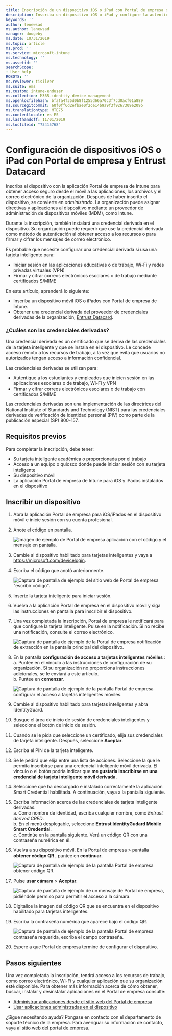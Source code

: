 ```yaml
---
title: Inscripción de un dispositivo iOS o iPad con Portal de empresa de Intune y Entrust Datacard
description: Inscriba un dispositivo iOS o iPad y configure la autenticación de credenciales derivadas con Entrust Datacard.
keywords: ''
author: lenewsad
ms.author: lanewsad
manager: dougeby
ms.date: 10/31/2019
ms.topic: article
ms.prod: ''
ms.service: microsoft-intune
ms.technology: ''
ms.assetid: ''
searchScope:
- User help
ROBOTS: ''
ms.reviewer: tisilver
ms.suite: ems
ms.custom: intune-enduser
ms.collection: M365-identity-device-management
ms.openlocfilehash: bfafa4f35d0b8f1255d66a70c3f7cd0acf01a889
ms.sourcegitcommit: 60f0ff6d2efbae0f2ce14b9a9f3f9267309e209b
ms.translationtype: MTE75
ms.contentlocale: es-ES
ms.lasthandoff: 11/01/2019
ms.locfileid: "73415768"
---
```

# <a name="set-up-ios-or-ipados-device-with-company-portal-and-entrust-datacard"></a>Configuración de dispositivos iOS o iPad con Portal de empresa y Entrust Datacard

Inscriba el dispositivo con la aplicación Portal de empresa de Intune para obtener acceso seguro desde el móvil a las aplicaciones, los archivos y el correo electrónico de la organización. Después de haber inscrito el dispositivo, se convierte en *administrado*. La organización puede asignar directivas y aplicaciones al dispositivo mediante un proveedor de administración de dispositivos móviles (MDM), como Intune.  

Durante la inscripción, también instalará una credencial derivada en el dispositivo. Su organización puede requerir que use la credencial derivada como método de autenticación al obtener acceso a los recursos o para firmar y cifrar los mensajes de correo electrónico. 

Es probable que necesite configurar una credencial derivada si usa una tarjeta inteligente para:  

* Iniciar sesión en las aplicaciones educativas o de trabajo, Wi-Fi y redes privadas virtuales (VPN)
* Firmar y cifrar correos electrónicos escolares o de trabajo mediante certificados S/MIME  

En este artículo, aprenderá lo siguiente:  

   * Inscriba un dispositivo móvil iOS o iPados con Portal de empresa de Intune.  
   * Obtener una credencial derivada del proveedor de credenciales derivadas de la organización, [Entrust Datacard](https://www.entrustdatacard.com/).  

### <a name="what-are-derived-credentials"></a>¿Cuáles son las credenciales derivadas?  
Una credencial derivada es un certificado que se deriva de las credenciales de la tarjeta inteligente y que se instala en el dispositivo. Le concede acceso remoto a los recursos de trabajo, a la vez que evita que usuarios no autorizados tengan acceso a información confidencial.  

Las credenciales derivadas se utilizan para: 
* Autentique a los estudiantes y empleados que inicien sesión en las aplicaciones escolares o de trabajo, Wi-Fi y VPN
* Firmar y cifrar correos electrónicos escolares o de trabajo con certificados S/MIME

Las credenciales derivadas son una implementación de las directrices del National Institute of Standards and Technology (NIST) para las credenciales derivadas de verificación de identidad personal (PIV) como parte de la publicación especial (SP) 800-157.  

## <a name="prerequisites"></a>Requisitos previos

 Para completar la inscripción, debe tener:

* Su tarjeta inteligente académica o proporcionada por el trabajo
* Acceso a un equipo o quiosco donde puede iniciar sesión con su tarjeta inteligente
* Su dispositivo móvil
* La aplicación Portal de empresa de Intune para iOS y iPados instalados en el dispositivo  


## <a name="enroll-device"></a>Inscribir un dispositivo  
1. Abra la aplicación Portal de empresa para iOS/iPados en el dispositivo móvil e inicie sesión con su cuenta profesional.  

2. Anote el código en pantalla.  

    ![Imagen de ejemplo de Portal de empresa aplicación con el código y el mensaje en pantalla.](./media/copy-code-intercede.png)   

3. Cambie al dispositivo habilitado para tarjetas inteligentes y vaya a https://microsoft.com/devicelogin. 
4. Escriba el código que anotó anteriormente.  

    ![Captura de pantalla de ejemplo del sitio web de Portal de empresa "escribir código".](./media/enter-code-intercede.png)   

5. Inserte la tarjeta inteligente para iniciar sesión.   
6. Vuelva a la aplicación Portal de empresa en el dispositivo móvil y siga las instrucciones en pantalla para inscribir el dispositivo.  
7. Una vez completada la inscripción, Portal de empresa le notificará para que configure la tarjeta inteligente. Pulse en la notificación. Si no recibe una notificación, consulte el correo electrónico.   

    ![Captura de pantalla de ejemplo de la Portal de empresa notificación de extracción en la pantalla principal del dispositivo.](./media/action-required-in-app-intercede.png)  

8. En la pantalla **configuración de acceso a tarjetas inteligentes móviles** :   
    a. Puntee en el vínculo a las instrucciones de configuración de su organización. Si su organización no proporciona instrucciones adicionales, se le enviará a este artículo.  
    b. Puntee en **comenzar**.  

    ![Captura de pantalla de ejemplo de la pantalla Portal de empresa configurar el acceso a tarjetas inteligentes móviles.](./media/smart-card-info-intercede.png)

9. Cambie al dispositivo habilitado para tarjetas inteligentes y abra IdentityGuard. 
10. Busque el área de inicio de sesión de credenciales inteligentes y seleccione el botón de inicio de sesión.  
11. Cuando se le pida que seleccione un certificado, elija sus credenciales de tarjeta inteligente. Después, seleccione **Aceptar**. 
12. Escriba el PIN de la tarjeta inteligente.  
13. Se le pedirá que elija entre una lista de acciones. Seleccione la que le permita inscribirse para una credencial inteligente móvil derivada. El vínculo o el botón podría indicar que **me gustaría inscribirse en una credencial de tarjeta inteligente móvil derivada.**  
14. Seleccione que ha descargado e instalado correctamente la aplicación Smart Credential habilitada. A continuación, vaya a la pantalla siguiente.   
15. Escriba información acerca de las credenciales de tarjeta inteligente derivadas.  
    a. Como nombre de identidad, escriba cualquier nombre, como *Entrust derived CRED*.  
    b. En el menú desplegable, seleccione **Entrust IdentityGudard Mobile Smart Credential**.  
    c. Continúe en la pantalla siguiente. Verá un código QR con una contraseña numérica en él.  

16. Vuelva a su dispositivo móvil. En la Portal de empresa > pantalla **obtener código QR** , puntee en **continuar**. 

    ![Captura de pantalla de ejemplo de la pantalla Portal de empresa obtener código QR.](./media/get-qr-code-intercede.png)  
17. Pulse **usar cámara** > **Aceptar**.  

    ![Captura de pantalla de ejemplo de un mensaje de Portal de empresa, pidiéndole permiso para permitir el acceso a la cámara.](./media/allow-cp-camera-access-intercede.png)  
18. Digitalice la imagen del código QR que se encuentra en el dispositivo habilitado para tarjetas inteligentes.  
19. Escriba la contraseña numérica que aparece bajo el código QR.  

    ![Captura de pantalla de ejemplo de la pantalla Portal de empresa contraseña requerida, escriba el campo contraseña.](./media/enter-password-derived-credentials.png)   

20. Espere a que Portal de empresa termine de configurar el dispositivo.  


## <a name="next-steps"></a>Pasos siguientes  
Una vez completada la inscripción, tendrá acceso a los recursos de trabajo, como correo electrónico, Wi-Fi y cualquier aplicación que su organización esté disponible. Para obtener más información acerca de cómo obtener, buscar, instalar y desinstalar aplicaciones en el Portal de empresa consulte:

* [Administrar aplicaciones desde el sitio web del Portal de empresa](manage-apps-cpweb.md)  
* [Usar aplicaciones administradas en el dispositivo](use-managed-apps-on-your-device-ios.md)  

¿Sigue necesitando ayuda? Póngase en contacto con el departamento de soporte técnico de la empresa. Para averiguar su información de contacto, vaya al [sitio web del portal de empresa](https://go.microsoft.com/fwlink/?linkid=2010980).  
